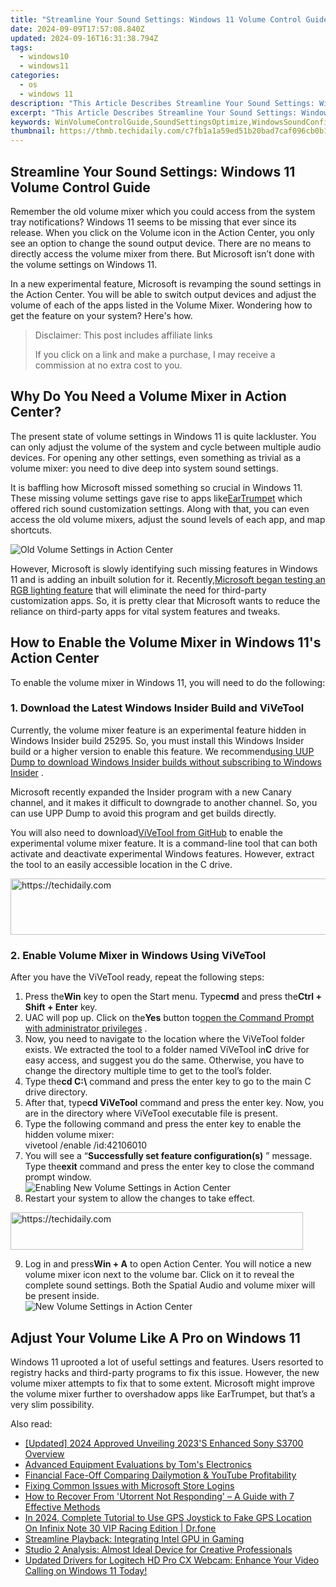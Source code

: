 ```yaml
---
title: "Streamline Your Sound Settings: Windows 11 Volume Control Guide"
date: 2024-09-09T17:57:08.840Z
updated: 2024-09-16T16:31:38.794Z
tags:
  - windows10
  - windows11
categories:
  - os
  - windows 11
description: "This Article Describes Streamline Your Sound Settings: Windows 11 Volume Control Guide"
excerpt: "This Article Describes Streamline Your Sound Settings: Windows 11 Volume Control Guide"
keywords: WinVolumeControlGuide,SoundSettingsOptimize,WindowsSoundConfig,PCVolumeAdjustment,SyncWindowsAudio,OptiVolWin11,AudioCtrlW11
thumbnail: https://thmb.techidaily.com/c7fb1a1a59ed51b20bad7caf096cb0b1673edc9a7909c923364a5dde19acdd7a.jpg
---
```


## Streamline Your Sound Settings: Windows 11 Volume Control Guide

 Remember the old volume mixer which you could access from the system tray notifications? Windows 11 seems to be missing that ever since its release. When you click on the Volume icon in the Action Center, you only see an option to change the sound output device. There are no means to directly access the volume mixer from there. But Microsoft isn’t done with the volume settings on Windows 11.

 In a new experimental feature, Microsoft is revamping the sound settings in the Action Center. You will be able to switch output devices and adjust the volume of each of the apps listed in the Volume Mixer. Wondering how to get the feature on your system? Here's how.

>  Disclaimer: This post includes affiliate links
>
>  If you click on a link and make a purchase, I may receive a commission at no extra cost to you.
>

## Why Do You Need a Volume Mixer in Action Center?

 The present state of volume settings in Windows 11 is quite lackluster. You can only adjust the volume of the system and cycle between multiple audio devices. For opening any other settings, even something as trivial as a volume mixer: you need to dive deep into system sound settings.

 It is baffling how Microsoft missed something so crucial in Windows 11\. These missing volume settings gave rise to apps like[EarTrumpet](https://apps.microsoft.com/store/detail/9NBLGGH516XP?hl=en-us&gl=US&ranMID=24542&ranEAID=nOD%2FrLJHOac&ranSiteID=nOD%5FrLJHOac-kFXVOqcgmh%5FMcUkQutiXeg&epi=nOD%5FrLJHOac-kFXVOqcgmh%5FMcUkQutiXeg&irgwc=1&OCID=AID2200057%5Faff%5F7593%5F1243925&activetab=pivot%3Aoverviewtab&ranMID=43674&ranEAID=RIg0ReKk7DI&ranSiteID=RIg0ReKk7DI-SCKmwfBirhtH6ExPZ%5FEJzQ&epi=RIg0ReKk7DI-SCKmwfBirhtH6ExPZ%5FEJzQ&irgwc=1&OCID=AID2200057%5Faff%5F7795%5F1243925&tduid=%28ir%5F%5Fwdc06dt9wokfbgsgxdjh3vgezv2x6gcmodrafe9c00%29%287795%29%281243925%29%28RIg0ReKk7DI-SCKmwfBirhtH6ExPZ%5FEJzQ%29%28%29&irclickid=%5Fwdc06dt9wokfbgsgxdjh3vgezv2x6gcmodrafe9c00) which offered rich sound customization settings. Along with that, you can even access the old volume mixers, adjust the sound levels of each app, and map shortcuts.

![Old Volume Settings in Action Center](https://static1.makeuseofimages.com/wordpress/wp-content/uploads/2023/04/old-volume-settings-in-action-center.jpg)

 However, Microsoft is slowly identifying such missing features in Windows 11 and is adding an inbuilt solution for it. Recently,[Microsoft began testing an RGB lighting feature](https://www.makeuseof.com/enable-rgb-lighting-controls-windows-11/) that will eliminate the need for third-party customization apps. So, it is pretty clear that Microsoft wants to reduce the reliance on third-party apps for vital system features and tweaks.

## How to Enable the Volume Mixer in Windows 11's Action Center

 To enable the volume mixer in Windows 11, you will need to do the following:

### 1\. Download the Latest Windows Insider Build and ViVeTool

 Currently, the volume mixer feature is an experimental feature hidden in Windows Insider build 25295\. So, you must install this Windows Insider build or a higher version to enable this feature. We recommend[using UUP Dump to download Windows Insider builds without subscribing to Windows Insider](https://www.makeuseof.com/windows-11-download-insider-iso-without-insider-program/) .

 Microsoft recently expanded the Insider program with a new Canary channel, and it makes it difficult to downgrade to another channel. So, you can use UPP Dump to avoid this program and get builds directly.

 You will also need to download[ViVeTool from GitHub](https://github.com/thebookisclosed/ViVe/releases) to enable the experimental volume mixer feature. It is a command-line tool that can both activate and deactivate experimental Windows features. However, extract the tool to an easily accessible location in the C drive.

<!-- affiliate ads begin -->
<a href="https://ephamedtechinc.pxf.io/c/5597632/2130531/26400" target="_top" id="2130531">
  <img src="//a.impactradius-go.com/display-ad/26400-2130531" border="0" alt="https://techidaily.com" width="728" height="90"/>
</a>
<img height="0" width="0" src="https://ephamedtechinc.pxf.io/i/5597632/2130531/26400" style="position:absolute;visibility:hidden;" border="0" />
<!-- affiliate ads end -->

### 2\. Enable Volume Mixer in Windows Using ViVeTool

After you have the ViVeTool ready, repeat the following steps:

1. Press the**Win** key to open the Start menu. Type**cmd** and press the**Ctrl + Shift + Enter** key.
2. UAC will pop up. Click on the**Yes** button to[open the Command Prompt with administrator privileges](https://www.makeuseof.com/how-to-always-open-command-prompt-as-administrator-windows/) .
3. Now, you need to navigate to the location where the ViVeTool folder exists. We extracted the tool to a folder named ViVeTool in**C** drive for easy access, and suggest you do the same. Otherwise, you have to change the directory multiple time to get to the tool’s folder.
4. Type the**cd C:\\** command and press the enter key to go to the main C drive directory.
5. After that, type**cd ViVeTool** command and press the enter key. Now, you are in the directory where ViVeTool executable file is present.
6. Type the following command and press the enter key to enable the hidden volume mixer:  
vivetool /enable /id:42106010
7. You will see a “**Successfully set feature configuration(s)** ” message. Type the**exit** command and press the enter key to close the command prompt window.  
![Enabling New Volume Settings in Action Center](https://static1.makeuseofimages.com/wordpress/wp-content/uploads/2023/04/enabling-new-volume-settings-in-action-center.jpg)
8. Restart your system to allow the changes to take effect.

<!-- affiliate ads begin -->
<a href="https://review-au.sjv.io/c/5597632/2098703/14409" target="_top" id="2098703">
  <img src="//a.impactradius-go.com/display-ad/14409-2098703" border="0" alt="https://techidaily.com" width="468" height="60"/>
</a>
<img height="0" width="0" src="https://review-au.sjv.io/i/5597632/2098703/14409" style="position:absolute;visibility:hidden;" border="0" />
<!-- affiliate ads end -->

9. Log in and press**Win + A** to open Action Center. You will notice a new volume mixer icon next to the volume bar. Click on it to reveal the complete sound settings. Both the Spatial Audio and volume mixer will be present inside.  
![New Volume Settings in Action Center](https://static1.makeuseofimages.com/wordpress/wp-content/uploads/2023/04/new-volume-settings-in-action-center.jpg)

## Adjust Your Volume Like A Pro on Windows 11

 Windows 11 uprooted a lot of useful settings and features. Users resorted to registry hacks and third-party programs to fix this issue. However, the new volume mixer attempts to fix that to some extent. Microsoft might improve the volume mixer further to overshadow apps like EarTrumpet, but that’s a very slim possibility.

<ins class="adsbygoogle"
     style="display:block"
     data-ad-format="autorelaxed"
     data-ad-client="ca-pub-7571918770474297"
     data-ad-slot="1223367746"></ins>

<ins class="adsbygoogle"
     style="display:block"
     data-ad-client="ca-pub-7571918770474297"
     data-ad-slot="8358498916"
     data-ad-format="auto"
     data-full-width-responsive="true"></ins>

<span class="atpl-alsoreadstyle">Also read:</span>
<div><ul>
<li><a href="https://fox-blue.techidaily.com/updated-2024-approved-unveiling-2023s-enhanced-sony-s3700-overview/"><u>[Updated] 2024 Approved Unveiling 2023'S Enhanced Sony S3700 Overview</u></a></li>
<li><a href="https://hardware-reviews.techidaily.com/advanced-equipment-evaluations-by-toms-electronics/"><u>Advanced Equipment Evaluations by Tom's Electronics</u></a></li>
<li><a href="https://youtube-videos.techidaily.com/financial-face-off-comparing-dailymotion-and-youtube-profitability/"><u>Financial Face-Off Comparing Dailymotion & YouTube Profitability</u></a></li>
<li><a href="https://win11.techidaily.com/fixing-common-issues-with-microsoft-store-logins/"><u>Fixing Common Issues with Microsoft Store Logins</u></a></li>
<li><a href="https://win-blog.techidaily.com/how-to-recover-from-utorrent-not-responding-a-guide-with-7-effective-methods/"><u>How to Recover From 'Utorrent Not Responding' – A Guide with 7 Effective Methods</u></a></li>
<li><a href="https://review-topics.techidaily.com/in-2024-complete-tutorial-to-use-gps-joystick-to-fake-gps-location-on-infinix-note-30-vip-racing-edition-drfone-by-drfone-virtual-android/"><u>In 2024, Complete Tutorial to Use GPS Joystick to Fake GPS Location On Infinix Note 30 VIP Racing Edition | Dr.fone</u></a></li>
<li><a href="https://win11.techidaily.com/streamline-playback-integrating-intel-gpu-in-gaming/"><u>Streamline Playback: Integrating Intel GPU in Gaming</u></a></li>
<li><a href="https://win11.techidaily.com/studio-2-analysis-almost-ideal-device-for-creative-professionals/"><u>Studio 2 Analysis: Almost Ideal Device for Creative Professionals</u></a></li>
<li><a href="https://driver-download.techidaily.com/updated-drivers-for-logitech-hd-pro-cx-webcam-enhance-your-video-calling-on-windows-11-today/"><u>Updated Drivers for Logitech HD Pro CX Webcam: Enhance Your Video Calling on Windows 11 Today!</u></a></li>
</ul></div>

